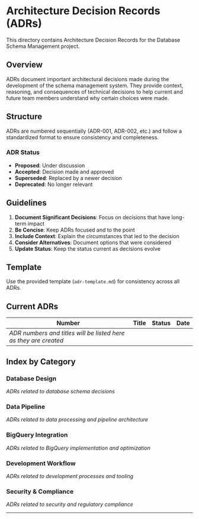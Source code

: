 <!-- Created: 2025-09-03T23:06:00Z -->

# Architecture Decision Records (ADRs)

This directory contains Architecture Decision Records for the Database Schema Management project.

## Overview

ADRs document important architectural decisions made during the development of the schema management system. They provide context, reasoning, and consequences of technical decisions to help current and future team members understand why certain choices were made.

## Structure

ADRs are numbered sequentially (ADR-001, ADR-002, etc.) and follow a standardized format to ensure consistency and completeness.

### ADR Status
- **Proposed**: Under discussion
- **Accepted**: Decision made and approved
- **Superseded**: Replaced by a newer decision
- **Deprecated**: No longer relevant

## Guidelines

1. **Document Significant Decisions**: Focus on decisions that have long-term impact
2. **Be Concise**: Keep ADRs focused and to the point
3. **Include Context**: Explain the circumstances that led to the decision
4. **Consider Alternatives**: Document options that were considered
5. **Update Status**: Keep the status current as decisions evolve

## Template

Use the provided template (`adr-template.md`) for consistency across all ADRs.

## Current ADRs

| Number | Title | Status | Date |
|--------|-------|--------|------|
| *ADR numbers and titles will be listed here as they are created* |

## Index by Category

### Database Design
*ADRs related to database schema decisions*

### Data Pipeline
*ADRs related to data processing and pipeline architecture*

### BigQuery Integration
*ADRs related to BigQuery implementation and optimization*

### Development Workflow
*ADRs related to development processes and tooling*

### Security & Compliance
*ADRs related to security and regulatory compliance*

---

<!-- Last Updated: 2025-09-03T23:06:00Z -->